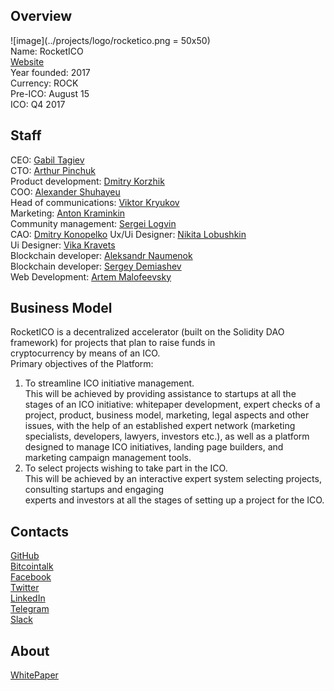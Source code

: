 ## Overview
![image](../projects/logo/rocketico.png = 50x50)  
Name: RocketICO  
[Website](https://rocketico.io/en/)  
Year founded: 2017   
Currency: ROCK  
Pre-ICO: August 15  
ICO: Q4 2017  
## Staff
CEO: [Gabil Tagiev](../people/gabil_tagiev.md)  
CTO: [Arthur Pinchuk](../people/arthur_pinchuk.md)   
Product development: [Dmitry Korzhik](../people/dmitry_korzhik.md)  
COO: [Alexander Shuhayeu](../people/Alexander_Shuhayeu.md)  
Head of communications: [Viktor Kryukov](../people/viktor_kryukov.md)  
Marketing: [Anton Kraminkin](../people/anton_kraminkin.md)   
Community management: [Sergei Logvin](../people/sergei_logvin.md)  
CAO: [Dmitry Konopelko](../people/dmitry_konopelko.md) 
Ux/Ui Designer: [Nikita Lobushkin](../people/nikita_lobushkin.md)  
Ui Designer: [Vika Kravets](../people/vika_kravets.md)   
Blockchain developer: [Aleksandr Naumenok](../people/aleksandr_naumenok.md)  
Blockchain developer: [Sergey Demiashev](../people/sergey_femiashev.md)  
Web Development: [Artem Malofeevsky](../people/artem_malofeevsky.md)  
## Business Model
RocketICO is a decentralized accelerator (built on the Solidity DAO framework) for projects that plan to raise funds in cryptocurrency by means of an ICO.  
Primary objectives of the Platform:  
1. To streamline ICO initiative management.  
This will be achieved by providing
assistance to startups at all the stages of an ICO initiative: whitepaper
development, expert checks of a project, product, business model, marketing,
legal aspects and other issues, with the help of an established expert network
(marketing specialists, developers, lawyers, investors etc.), as well as a
platform designed to manage ICO initiatives, landing page builders, and
marketing campaign management tools.  
2. To select projects wishing to take part in the ICO.  
This will be achieved by an
interactive expert system selecting projects, consulting startups and engaging experts and investors at all the stages of setting up a project for the ICO.
## Contacts
[GitHub](https://github.com/rocketico)  
[Bitcointalk](https://bitcointalk.org/index.php?topic=2089812.0)   
[Facebook](https://www.facebook.com/RocketICO/)  
[Twitter](https://twitter.com/rocketico_io)  
[LinkedIn](https://www.linkedin.com/company-beta/18198957/)   
[Telegram](https://t.me/joinchat/B4CdWkOzuAKNQ1ct5EAriQ)    
[Slack](https://rocketico.slack.com/)   
## About
[WhitePaper](https://rocketico.io/en/RocketICO_Whitepaper_EN.pdf)  
